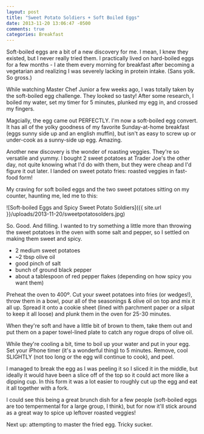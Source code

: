 ```yaml
---
layout: post
title: "Sweet Potato Soldiers + Soft Boiled Eggs"
date: 2013-11-20 13:06:47 -0500
comments: true
categories: Breakfast
---
```


Soft-boiled eggs are a bit of a new discovery for me. I mean, I knew they existed, but I never really tried them. I practically lived on hard-boiled eggs for a few months - I ate them every morning for breakfast after becoming a vegetarian and realizing I was severely lacking in protein intake. (Sans yolk. So gross.)

While watching Master Chef Junior a few weeks ago, I was totally taken by the soft-boiled egg challenge. They looked so tasty! After some research, I boiled my water, set my timer for 5 minutes, plunked my egg in, and crossed my fingers.

Magcially, the egg came out PERFECTLY. I'm now a soft-boiled egg convert. It has all of the yolky goodness of my favorite Sunday-at-home breakfast (eggs sunny side up and an english muffin), but isn't as easy to screw up or under-cook as a sunny-side up egg. Amazing.

Another new discovery is the wonder of roasting veggies. They're so versatile and yummy. I bought 2 sweet potatoes at Trader Joe's the other day, not quite knowing what I'd do with them, but they were cheap and I'd figure it out later. I landed on sweet potato fries: roasted veggies in fast-food form!

My craving for soft boiled eggs and the two sweet potatoes sitting on my counter, haunting me, led me to this:

![Soft-boiled Eggs and Spicy Sweet Potato Soldiers]({{ site.url }}/uploads/2013-11-20/sweetpotatosolders.jpg)

So. Good. And filling. I wanted to try something a little more than throwing the sweet potatoes in the oven with some salt and pepper, so I settled on making them sweet and spicy.
<section class="recipe">

* 2 medium sweet potatoes
* ~2 tbsp olive oil
* good pinch of salt
* bunch of ground black pepper
* about a tablespoon of red pepper flakes (depending on how spicy you want them)

Preheat the oven to 400º. Cut your sweet potatoes into fries (or wedges!), throw them in a bowl, pour all of the seasonings & olive oil on top and mix it all up. Spread it onto a cookie sheet (lined with parchment paper or a silpat to keep it all loose) and plunk them in the oven for 25-30 minutes.

When they're soft and have a little bit of brown to them, take them out and put them on a paper towel-lined plate to catch any rogue drops of olive oil.

While they're cooling a bit, time to boil up your water and put in your egg. Set your iPhone timer (it's a wonderful thing) to 5 minutes. Remove, cool SLIGHTLY (not too long or the egg will continue to cook), and peel.
</section>

I managed to break the egg as I was peeling it so I sliced it in the middle, but ideally it would have been a slice off of the top so it could act more like a dipping cup. In this form it was a lot easier to roughly cut up the egg and eat it all together with a fork.

I could see this being a great brunch dish for a few people (soft-boiled eggs are too tempermental for a large group, I think), but for now it'll stick around as a great way to spice up leftover roasted veggies!

Next up: attempting to master the fried egg. Tricky sucker.
